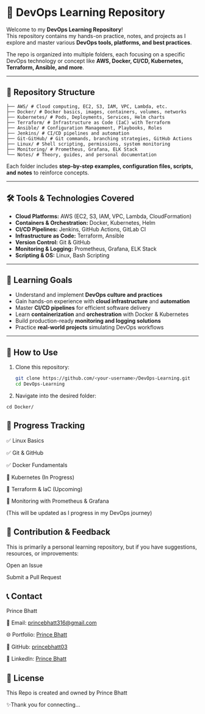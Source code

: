 # 🚀 DevOps Learning Repository

Welcome to my **DevOps Learning Repository**!  
This repository contains my hands-on practice, notes, and projects as I explore and master various **DevOps tools, platforms, and best practices**.  

The repo is organized into multiple folders, each focusing on a specific DevOps technology or concept like **AWS, Docker, CI/CD, Kubernetes, Terraform, Ansible, and more**.  

---

## 📂 Repository Structure
```
├── AWS/ # Cloud computing, EC2, S3, IAM, VPC, Lambda, etc.
├── Docker/ # Docker basics, images, containers, volumes, networks
├── Kubernetes/ # Pods, Deployments, Services, Helm charts
├── Terraform/ # Infrastructure as Code (IaC) with Terraform
├── Ansible/ # Configuration Management, Playbooks, Roles
├── Jenkins/ # CI/CD pipelines and automation
├── Git-GitHub/ # Git commands, branching strategies, GitHub Actions
├── Linux/ # Shell scripting, permissions, system monitoring
├── Monitoring/ # Prometheus, Grafana, ELK Stack
└── Notes/ # Theory, guides, and personal documentation
```

Each folder includes **step-by-step examples, configuration files, scripts, and notes** to reinforce concepts.

---

## 🛠️ Tools & Technologies Covered

- **Cloud Platforms:** AWS (EC2, S3, IAM, VPC, Lambda, CloudFormation)  
- **Containers & Orchestration:** Docker, Kubernetes, Helm  
- **CI/CD Pipelines:** Jenkins, GitHub Actions, GitLab CI  
- **Infrastructure as Code:** Terraform, Ansible  
- **Version Control:** Git & GitHub  
- **Monitoring & Logging:** Prometheus, Grafana, ELK Stack  
- **Scripting & OS:** Linux, Bash Scripting  

---

## 🎯 Learning Goals

- Understand and implement **DevOps culture and practices**  
- Gain hands-on experience with **cloud infrastructure** and **automation**  
- Master **CI/CD pipelines** for efficient software delivery  
- Learn **containerization** and **orchestration** with Docker & Kubernetes  
- Build production-ready **monitoring and logging solutions**  
- Practice **real-world projects** simulating DevOps workflows  

---

## 📘 How to Use

1. Clone this repository:
   ```bash
   git clone https://github.com/<your-username>/DevOps-Learning.git
   cd DevOps-Learning
   ```
2. Navigate into the desired folder:
```
cd Docker/
```

## 📌 Progress Tracking

✅ Linux Basics

✅ Git & GitHub

✅ Docker Fundamentals

🔄 Kubernetes (In Progress)

🔄 Terraform & IaC (Upcoming)

🔄 Monitoring with Prometheus & Grafana

(This will be updated as I progress in my DevOps journey)

## 🌟 Contribution & Feedback

This is primarily a personal learning repository, but if you have suggestions, resources, or improvements:

Open an Issue

Submit a Pull Request

## 📞 Contact

Prince Bhatt

📧 Email: princebhatt316@gmail.com

🌐 Portfolio: [Prince Bhatt](https://princebhatt03.github.io/Portfolio)

💼 GitHub: [princebhatt03](https://github.com/princebhatt03)

💬 LinkedIn: [Prince Bhatt](https://www.linkedin.com/in/prince-bhatt-0958a725a/)

## 📄 License

This Repo is created and owned by Prince Bhatt

✨Thank you for connecting...
